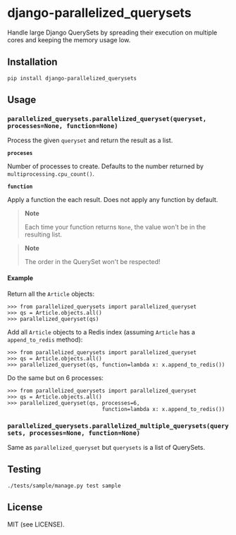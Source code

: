 # django-parallelized_querysets

Handle large Django QuerySets by spreading their execution on multiple cores
and keeping the memory usage low.


## Installation

    pip install django-parallelized_querysets


## Usage

### `parallelized_querysets.parallelized_queryset(queryset, processes=None, function=None)`

Process the given `queryset` and return the result as a list.

**`proceses`**

Number of processes to create. Defaults to the number returned by
`multiprocessing.cpu_count()`.

**`function`**

Apply a function the each result. Does not apply any function by default.


> **Note**
> 
> Each time your function returns `None`, the value won't be in the resulting
> list.

> **Note**
> 
> The order in the QuerySet won't be respected!

#### Example

Return all the `Article` objects:

    >>> from parallelized_querysets import parallelized_queryset
    >>> qs = Article.objects.all()
    >>> parallelized_queryset(qs)

Add all `Article` objects to a Redis index (assuming `Article` has
a `append_to_redis` method):

    >>> from parallelized_querysets import parallelized_queryset
    >>> qs = Article.objects.all()
    >>> parallelized_queryset(qs, function=lambda x: x.append_to_redis())


Do the same but on 6 processes:

    >>> from parallelized_querysets import parallelized_queryset
    >>> qs = Article.objects.all()
    >>> parallelized_queryset(qs, processes=6,
                                  function=lambda x: x.append_to_redis())


### `parallelized_querysets.parallelized_multiple_querysets(querysets, processes=None, function=None)`

Same as `parallelized_queryset` but `querysets` is a list of QuerySets.


## Testing

    ./tests/sample/manage.py test sample

## License

MIT (see LICENSE).
